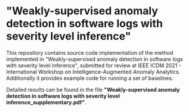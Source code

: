# "Weakly-supervised anomaly detection in software logs with severity level inference"
This repository contains source code implementation of the method implemented in "Weakly-supervised anomaly detection in software logs with severity level inference", submitted for review at IEEE ICDM 2021 - International Workshop on Intelligence-Augmented Anomaly Analytics. Additionally it provides example code for running a set of baselines.

Detailed results can be found in the file **"Weakly-supervised anomaly detection in software logs with severity level inference_supplementary.pdf"**.
